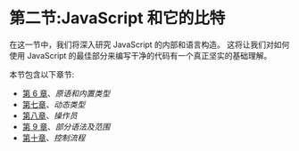 # 第二节:JavaScript 和它的比特

在这一节中，我们将深入研究 JavaScript 的内部和语言构造。 这将让我们对如何使用 JavaScript 的最佳部分来编写干净的代码有一个真正坚实的基础理解。

本节包含以下章节:

*   [第 6 章](06.html)、*原语和内置类型*
*   [第七章](07.html)、*动态类型*
*   [第八章](08.html)、*操作员*
*   [第 9 章](09.html)、*部分语法及范围*
*   [第十章](10.html)、*控制流程*